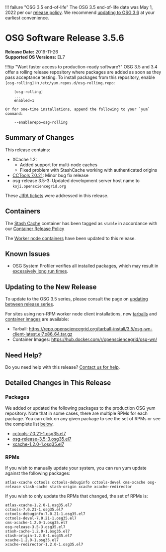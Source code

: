 !!! failure "OSG 3.5 end-of-life"
    The OSG 3.5 end-of-life date was May 1, 2022 per our
    [release policy](https://opensciencegrid.org/technology/policy/release-series/).
    We recommend
    [updating to OSG 3.6](../updating-to-osg-36.md)
    at your earliest convenience.

OSG Software Release 3.5.6
===========================

**Release Date:** 2019-11-26    
**Supported OS Versions:** EL7

!!!tip "Want faster access to production-ready software?"
    OSG 3.5 and 3.4 offer a rolling release repository where packages are added as soon as they pass acceptance testing.
    To install packages from this repository, enable `[osg-rolling]` in `/etc/yum.repos.d/osg-rolling.repo`:

        [osg-rolling]
        ...
        enabled=1

    Or for one-time installations, append the following to your `yum` command:

        --enablerepo=osg-rolling

Summary of Changes
------------------

This release contains:

-   XCache 1.2:
    -   Added support for multi-node caches
    -   Fixed problem with StashCache working with authenticated origins
-   [CCTools 7.0.21](https://groups.google.com/forum/#!topic/cctools-nd/BTaG_o_qeSg): Minor bug fix release
-   osg-release 3.5-3: Updated development server host name to `koji.opensciencegrid.org`

These
[JIRA tickets](https://jira.opensciencegrid.org/issues/?jql=project%20%3D%20SOFTWARE%20AND%20fixVersion%20%3D%203.5.6%20ORDER%20BY%20priority%20DESC%2C%20key%20DESC)
were addressed in this release.

Containers
----------

The [Stash Cache](https://hub.docker.com/r/opensciencegrid/stash-cache/) container has been tagged as `stable` in accordance with our
[Container Release Policy](https://opensciencegrid.org/technology/policy/container-release/)

The [Worker node containers](../../worker-node/using-wn-containers.md) have been updated to this release.

Known Issues
------------

- OSG System Profiler verifies all installed packages, which may result in
[excessively long run times](https://opensciencegrid.atlassian.net/browse/SOFTWARE-3804).


Updating to the New Release
---------------------------

To update to the OSG 3.5 series, please consult the page on
[updating between release series](../updating-to-osg-35.md).

For sites using non-RPM worker node client installations, new [tarballs](../../worker-node/install-wn-tarball.md) and
[container images](../../worker-node/using-wn-containers.md) are available:

- Tarball: <https://repo.opensciencegrid.org/tarball-install/3.5/osg-wn-client-latest.el7.x86_64.tar.gz>
- Container Images: <https://hub.docker.com/r/opensciencegrid/osg-wn/>

Need Help?
----------

Do you need help with this release? [Contact us for help](../../common/help.md).

Detailed Changes in This Release
--------------------------------

### Packages

We added or updated the following packages to the production OSG yum repository.
Note that in some cases, there are multiple RPMs for each package.
You can click on any given package to see the set of RPMs or see the complete list [below](#rpms).

-   [cctools-7.0.21-1.osg35.el7](https://koji.chtc.wisc.edu/koji/search?match=glob&type=build&terms=cctools-7.0.21-1.osg35.el7)
-   [osg-release-3.5-3.osg35.el7](https://koji.chtc.wisc.edu/koji/search?match=glob&type=build&terms=osg-release-3.5-3.osg35.el7)
-   [xcache-1.2.0-1.osg35.el7](https://koji.chtc.wisc.edu/koji/search?match=glob&type=build&terms=xcache-1.2.0-1.osg35.el7)

### RPMs

If you wish to manually update your system, you can run yum update against the following packages:

    atlas-xcache cctools cctools-debuginfo cctools-devel cms-xcache osg-release stash-cache stash-origin xcache xcache-redirector

If you wish to only update the RPMs that changed, the set of RPMs is:

``` file
atlas-xcache-1.2.0-1.osg35.el7
cctools-7.0.21-1.osg35.el7
cctools-debuginfo-7.0.21-1.osg35.el7
cctools-devel-7.0.21-1.osg35.el7
cms-xcache-1.2.0-1.osg35.el7
osg-release-3.5-3.osg35.el7
stash-cache-1.2.0-1.osg35.el7
stash-origin-1.2.0-1.osg35.el7
xcache-1.2.0-1.osg35.el7
xcache-redirector-1.2.0-1.osg35.el7
```
